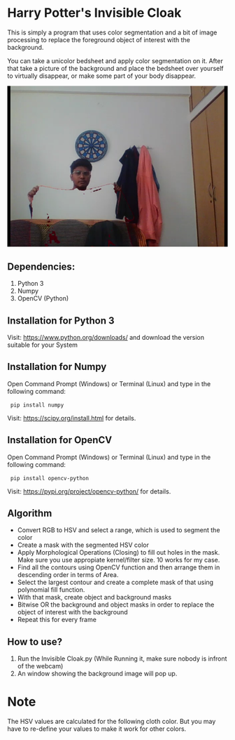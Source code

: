# Harry Potter's Invisible Cloak

This is simply a program that uses color segmentation and a bit of image processing to replace the foreground object of interest with the background.

You can take a unicolor bedsheet and apply color segmentation on it. After that take a picture of the background and place the bedsheet over yourself to virtually disappear, or make some part of your body disappear.

<div style="text-align:center"><img src="Assets/finalOutput.png"/></div>


## Dependencies:
  1. Python 3
  2. Numpy
  3. OpenCV (Python)
 
## Installation for Python 3
  Visit: https://www.python.org/downloads/ and download the version suitable for your System
  
## Installation for Numpy
  Open Command Prompt (Windows) or Terminal (Linux) and type in the following command:
     
     pip install numpy
  
  Visit: https://scipy.org/install.html for details.
  
 ## Installation for OpenCV
  Open Command Prompt (Windows) or Terminal (Linux) and type in the following command:
     
     pip install opencv-python
  
  Visit: https://pypi.org/project/opencv-python/ for details.

## Algorithm
 - Convert RGB to HSV and select a range, which is used to segment the color
 - Create a mask with the segmented HSV color
 - Apply Morphological Operations (Closing) to fill out holes in the mask. Make sure you use appropiate kernel/filter size. 10 works for my case. 
 - Find all the contours using OpenCV function and then arrange them in descending order in terms of Area. 
 - Select the largest contour and create a complete mask of that using polynomial fill function. 
 - With that mask, create object and background masks
 - Bitwise OR the background and object masks in order to replace the object of interest with the background
 - Repeat this for every frame

## How to use?
  1. Run the Invisible Cloak.py (While Running it, make sure nobody is infront of the webcam)
  2. An window showing the background image will pop up. 

# Note
The HSV values are calculated for the following cloth color. But you may have to re-define your values to make it work for other colors. 

